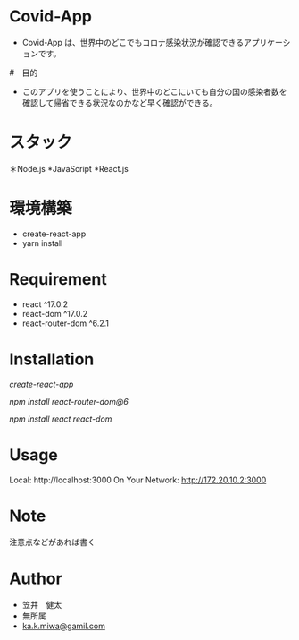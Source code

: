 # Covid-App

- Covid-App は、世界中のどこでもコロナ感染状況が確認できるアプリケーションです。

#　目的

- このアプリを使うことにより、世界中のどこにいても自分の国の感染者数を確認して帰省できる状況なのかなど早く確認ができる。

# スタック

＊Node.js
*JavaScript
*React.js

# 環境構築

- create-react-app
- yarn install

# Requirement

- react ^17.0.2
- react-dom ^17.0.2
- react-router-dom ^6.2.1

# Installation

_create-react-app_

_npm install react-router-dom@6_

_npm install react react-dom_

# Usage

Local: http://localhost:3000
On Your Network: http://172.20.10.2:3000

# Note

注意点などがあれば書く

# Author

- 笠井　健太
- 無所属
- ka.k.miwa@gamil.com
